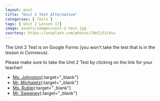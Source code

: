```yaml
---
layout: post
title: "Unit 2 Test Alternative"
categories: [ Tests ]
tags: [ Unit 2 Lesson 17]
image: assets/images/unit-2-test.jpg
courtesy: https://unsplash.com/photos/lNeIjS1rXus
---
```


The Unit 2 Test is on Google Forms (you won't take the test that is in the lesson in Connexus). 

Please make sure to take the Unit 2 Test by clicking on the link for your teacher!

* [Ms. Johnston](https://docs.google.com/forms/d/e/1FAIpQLSfAfbU5c2iYW7QwNpA9NQjv4mqcioHgGD6nvlJfZ1xvTpSKXg/viewform?usp=sf_link){:target="_blank"}
* [Mr. Michaletz](https://docs.google.com/forms/d/e/1FAIpQLScXVtcI6kw-w5nySPdxUym_SyGiACIST_C28Cxljjcsz9DgRw/viewform){:target="_blank"}
* [Ms. Ruble](https://forms.gle/rXNv84eiTyyWuGhGA){:target="_blank"}
* [Mr. Sweeney](https://docs.google.com/forms/d/e/1FAIpQLSeSOPLZRgKbuwvexrcHR1FdUO9rGbZ0f7HXRGTOZg7rAByuMQ/viewform?usp=sf_link){:target="_blank"}

